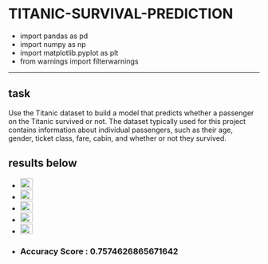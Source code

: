 # TITANIC-SURVIVAL-PREDICTION
- import pandas as pd
- import numpy as np
- import matplotlib.pyplot as plt
- from warnings import filterwarnings

_________________________________________________________________________________________________________________________________________________________________________________
## task
Use the Titanic dataset to build a model that predicts whether a passenger on the Titanic survived or not.
The dataset typically used for this project contains information about individual passengers, such as
their age, gender, ticket class, fare, cabin, and whether or not they survived.

## results below

* <img src="https://github.com/Aniket066/TITANIC-SURVIVAL-PREDICTION/assets/100535216/ffa6d5b9-f9cb-4ac7-8216-e5968f789f1b" width=25 height=20>
* <img src="https://github.com/Aniket066/TITANIC-SURVIVAL-PREDICTION/assets/100535216/ec1a7b28-31d8-4620-878a-f8555b69351d" width=25 height=20>
* <img src="https://github.com/Aniket066/TITANIC-SURVIVAL-PREDICTION/assets/100535216/383276fc-ca20-4073-85c7-297320c6419f" width=25 height=20>
* <img src="https://github.com/Aniket066/TITANIC-SURVIVAL-PREDICTION/assets/100535216/2f9a12d8-34f1-453b-9a53-e5f25aaa25da" width=25 height=20>
* <img src="https://github.com/Aniket066/TITANIC-SURVIVAL-PREDICTION/assets/100535216/10618931-abda-4328-921b-c9ae3d46ff3f" width=25 height=20>
* ### Accuracy Score : 0.7574626865671642




